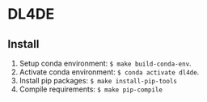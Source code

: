 # DL4DE

## Install

1.  Setup conda environment: `$ make build-conda-env`.
2.  Activate conda environment: `$ conda activate dl4de`.
3.  Install pip packages: `$ make install-pip-tools`
4.  Compile requirements: `$ make pip-compile`
